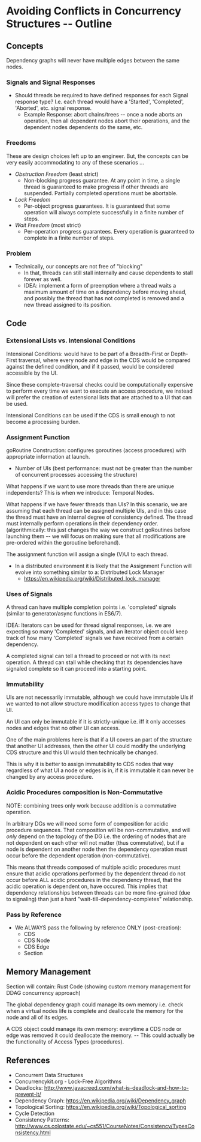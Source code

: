 # Avoiding Conflicts in Concurrency Structures -- Outline

## Concepts

Dependency graphs will never have multiple edges between the same nodes.

### Signals and Signal Responses

+ Should threads be required to have defined responses for each Signal response type? I.e. each thread would have a 'Started', 'Completed', 'Aborted', etc. signal response.
    * Example Response: abort chains/trees -- once a node aborts an operation, then all dependent nodes abort their operations, and the dependent nodes dependents do the same, etc.

### Freedoms

These are design choices left up to an engineer. But, the concepts can be very easily accommodating to any of these scenarios ...

- *Obstruction Freedom* (least strict)
    + Non-blocking progress guarantee. At any point in time, a single thread is guaranteed to make progress if other threads are suspended. Partially completed operations must be abortable.
- *Lock Freedom*
    + Per-object progress guarantees. It is guaranteed that some operation will always complete successfully in a finite number of steps.
- *Wait Freedom* (most strict)
    + Per-operation progress guarantees. Every operation is guaranteed to complete in a finite number of steps.

### Problem

- Technically, our concepts are not free of "blocking"
    + In that, threads can still stall internally and cause dependents to stall forever as well.
    + IDEA: implement a form of preemption where a thread waits a maximum amount of time on a dependency before moving ahead, and possibly the thread that has not completed is removed and a new thread assigned to its position.

## Code

### Extensional Lists vs. Intensional Conditions

Intensional Conditions: would have to be part of a Breadth-First or Depth-First traversal, where every node and edge in the CDS would be compared against the defined condition, and if it passed, would be considered accessible by the UI.

Since these complete-traversal checks could be computationally expensive to perform every time we want to execute an access procedure, we instead will prefer the creation of extensional lists that are attached to a UI that can be used.

Intensional Conditions can be used if the CDS is small enough to not become a processing burden.

### Assignment Function

goRoutine Construction: configures goroutines (access procedures) with appropriate information at launch.

- Number of UIs (best performance: must not be greater than the number of concurrent processes accessing the structure)

What happens if we want to use more threads than there are unique independents? This is when we introduce: Temporal Nodes.

What happens if we have fewer threads than UIs? In this scenario, we are assuming that each thread can be assigned multiple UIs, and in this case the thread must have an internal degree of consistency defined. The thread must internally perform operations in their dependency order. (algorithmically: this just changes the way we construct goRoutines before launching them -- we will focus on making sure that all modifications are pre-ordered within the goroutine beforehand).

The assignment function will assign a single (V)UI to each thread.

- In a distributed environment it is likely that the Assignment Function will evolve into something similar to a: Distributed Lock Manager
    * https://en.wikipedia.org/wiki/Distributed_lock_manager

### Uses of Signals

A thread can have multiple completion points i.e. 'completed' signals (similar to generator/async functions in ES6/7). 

IDEA: Iterators can be used for thread signal responses, i.e. we are expecting so many 'Completed' signals, and an iterator object could keep track of how many 'Completed' signals we have received from a certain dependency.

A completed signal can tell a thread to proceed or not with its next operation. A thread can stall while checking that its dependencies have signaled complete so it can proceed into a starting point.

### Immutability

UIs are not necessarily immutable, although we could have immutable UIs if we wanted to not allow structure modification access types to change that UI.

An UI can only be immutable if it is strictly-unique i.e. iff it only accesses nodes and edges that no other UI can access.

One of the main problems here is that if a UI covers an part of the structure that another UI addresses, then the other UI could modify the underlying CDS structure and this UI would then technically be changed.

This is why it is better to assign immutability to CDS nodes that way regardless of what UI a node or edges is in, if it is immutable it can never be changed by any access procedure.

### Acidic Procedures composition is Non-Commutative

NOTE: combining trees only work because addition is a commutative operation.

In arbitrary DGs we will need some form of composition for acidic procedure sequences. That composition will be non-commutative, and will *only* depend on the topology of the DG i.e. the ordering of nodes that are not dependent on each other will not matter (thus commutative), but if a node is dependent on another node then the dependency operation must occur before the dependent operation (non-commutative). 

This means that threads composed of multiple acidic procedures must ensure that acidic operations performed by the dependent thread do not occur before ALL acidic procedures in the dependency thread, that the acidic operation is dependent on, have occured. This implies that dependency relationships between threads can be more fine-grained (due to signaling) than just a hard "wait-till-dependency-completes" relationship.

### Pass by Reference

- We ALWAYS pass the following by reference ONLY (post-creation):
    + CDS
    + CDS Node
    + CDS Edge
    + Section

## Memory Management

Section will contain: Rust Code (showing custom memory management for DDAG concurrency approach)

The global dependency graph could manage its own memory i.e. check when a virtual nodes life is complete and deallocate the memory for the node and all of its edges.

A CDS object could manage its own memory: everytime a CDS node or edge was removed it could deallocate the memory. -- This could actually be the functionality of Access Types (procedures).

## References

- Concurrent Data Structures
- Concurrencykit.org - Lock-Free Algorithms
- Deadlocks: http://www.javacreed.com/what-is-deadlock-and-how-to-prevent-it/
- Dependency Graph: https://en.wikipedia.org/wiki/Dependency_graph
- Topological Sorting: https://en.wikipedia.org/wiki/Topological_sorting
- Cycle Detection
- Consistency Patterns: http://www.cs.colostate.edu/~cs551/CourseNotes/Consistency/TypesConsistency.html